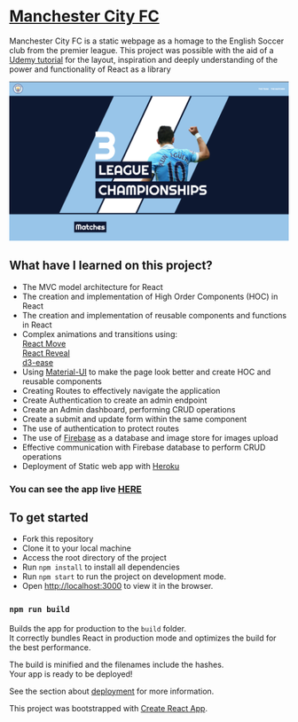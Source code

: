# [Manchester City FC](https://manchester-city-fc.herokuapp.com)

Manchester City FC is a static webpage as a homage to the English Soccer club from the premier league. This project was possible with the aid of a [Udemy tutorial](https://www.udemy.com/the-react-practice-course-learn-by-building-projects/) for the layout, inspiration and deeply understanding of the power and functionality of React as a library

![alt text](https://github.com/FernandoFigueroa0710/Manchester-City-FC/blob/master/src/Resources/screenshots/Screen%20Shot%202019-04-08%20at%2022.59.53.png)

## What have I learned on this project?

- The MVC model architecture for React
- The creation and implementation of High Order Components (HOC) in React
- The creation and implementation of reusable components and functions in React
- Complex animations and transitions using:<br/>
  [React Move](https://react-move.js.org/#/)<br/>
  [React Reveal](https://www.react-reveal.com/)<br/>
  [d3-ease](https://d3js.org/)<br/>
- Using [Material-UI](https://material-ui.com) to make the page look better and create HOC and reusable components
- Creating Routes to effectively navigate the application
- Create Authentication to create an admin endpoint
- Create an Admin dashboard, performing CRUD operations
- Create a submit and update form within the same component
- The use of authentication to protect routes
- The use of [Firebase](https://firebase.google.com/) as a database and image store for images upload
- Effective communication with Firebase database to perform CRUD operations
- Deployment of Static web app with [Heroku](https://www.heroku.com/)

### You can see the app live [HERE](https://manchester-city-fc.herokuapp.com)

## To get started

- Fork this repository
- Clone it to your local machine
- Access the root directory of the project
- Run `npm install` to install all dependencies
- Run `npm start` to run the project on development mode.
- Open [http://localhost:3000](http://localhost:3000) to view it in the browser.

### `npm run build`

Builds the app for production to the `build` folder.<br>
It correctly bundles React in production mode and optimizes the build for the best performance.

The build is minified and the filenames include the hashes.<br>
Your app is ready to be deployed!

See the section about [deployment](https://facebook.github.io/create-react-app/docs/deployment) for more information.

This project was bootstrapped with [Create React App](https://github.com/facebook/create-react-app).
